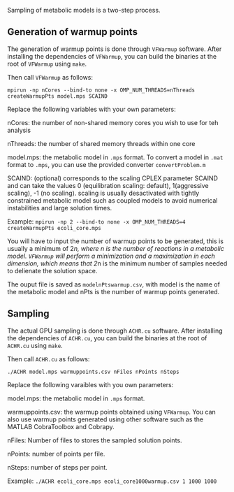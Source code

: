 Sampling of metabolic models is a two-step process.

## Generation of warmup points

The generation of warmup points is done through `VFWarmup` software. After installing the dependencies of `VFWarmup`, you can build the binaries at the root of 
`VFWarmup` using `make`.

Then call `VFWarmup` as follows:

`mpirun -np nCores --bind-to none -x OMP_NUM_THREADS=nThreads createWarmupPts model.mps SCAIND`

Replace the following variables with your own parameters:

nCores: the number of non-shared memory cores you wish to use for teh analysis

nThreads: the number of shared memory threads within one core

model.mps: the metabolic model in `.mps` format. To convert a model in `.mat` format to `.mps`, you can use the provided converter `convertProblem.m`

SCAIND: (optional) corresponds to the scaling CPLEX parameter SCAIND and can take the values 0 (equilibration scaling: default), 1(aggressive scaling), -1 (no scaling).
scaling is usually desactivated with tightly constrained metabolic model such as coupled models to avoid numerical instabilities and large solution times.

Example: `mpirun -np 2 --bind-to none -x OMP_NUM_THREADS=4 createWarmupPts ecoli_core.mps`

You will have to input the number of warmup points to be generated, this is usually a minimum of 2*n, where n is the number of reactions in a metabolic model. `VFWarmup` will perform
a minimization and a maximization in each dimension, which means that 2*n is the minimum number of samples needed to delienate the solution space.

The ouput file is saved as `modelnPtswarmup.csv`, with model is the name of the metabolic model and nPts is the number of warmup points generated.

## Sampling

The actual GPU sampling is done through `ACHR.cu` software. After installing the dependencies of `ACHR.cu`, you can build the binaries at the root of `ACHR.cu` using `make`.

Then call `ACHR.cu` as follows:

`./ACHR model.mps warmuppoints.csv nFiles nPoints nSteps`

Replace the following varaibles with you own parameters:

model.mps: the metabolic model in `.mps` format.

warmuppoints.csv: the warmup points obtained using `VFWarmup`. You can also use warmup points generated using other software such as the MATLAB CobraToolbox and Cobrapy.

nFiles: Number of files to stores the sampled solution points.

nPoints: number of points per file.

nSteps: number of steps per point.

Example: `./ACHR ecoli_core.mps ecoli_core1000warmup.csv 1 1000 1000`


